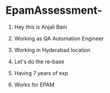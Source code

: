 # EpamAssessment-

1. Hey this is Anjali Bani

2. Working as QA Automation Engineer

3. Working in Hyderabad location

8. Let's do the re-base

3. Having 7 years of exp

4. Works for EPAM
